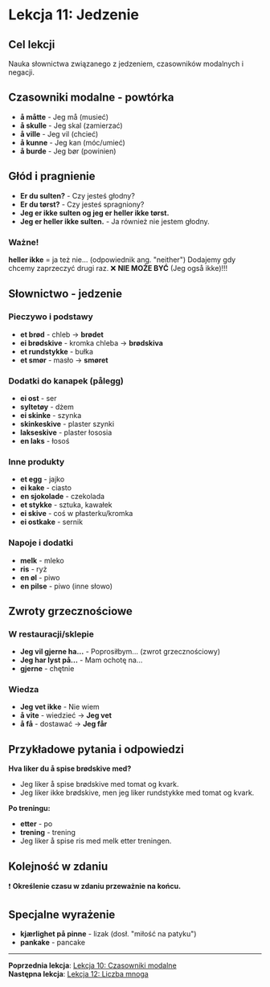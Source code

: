 # Lekcja 11: Jedzenie

## Cel lekcji
Nauka słownictwa związanego z jedzeniem, czasowników modalnych i negacji.

## Czasowniki modalne - powtórka
- **å måtte** - Jeg må (musieć)
- **å skulle** - Jeg skal (zamierzać)
- **å ville** - Jeg vil (chcieć)
- **å kunne** - Jeg kan (móc/umieć)
- **å burde** - Jeg bør (powinien)

## Głód i pragnienie
- **Er du sulten?** - Czy jesteś głodny?
- **Er du tørst?** - Czy jesteś spragniony?
- **Jeg er ikke sulten og jeg er heller ikke tørst.**
- **Jeg er heller ikke sulten.** - Ja również nie jestem głodny.

### Ważne!
**heller ikke** = ja też nie... (odpowiednik ang. "neither")
Dodajemy gdy chcemy zaprzeczyć drugi raz.
❌ **NIE MOŻE BYĆ** (Jeg også ikke)!!!

## Słownictwo - jedzenie

### Pieczywo i podstawy
- **et brød** - chleb → **brødet**
- **ei brødskive** - kromka chleba → **brødskiva**
- **et rundstykke** - bułka
- **et smør** - masło → **smøret**

### Dodatki do kanapek (**pålegg**)
- **ei ost** - ser
- **syltetøy** - dżem
- **ei skinke** - szynka
- **skinkeskive** - plaster szynki
- **lakseskive** - plaster łososia
- **en laks** - łosoś

### Inne produkty
- **et egg** - jajko
- **ei kake** - ciasto
- **en sjokolade** - czekolada
- **et stykke** - sztuka, kawałek
- **ei skive** - coś w płasterku/kromka
- **ei ostkake** - sernik

### Napoje i dodatki
- **melk** - mleko
- **ris** - ryż
- **en øl** - piwo
- **en pilse** - piwo (inne słowo)

## Zwroty grzecznościowe

### W restauracji/sklepie
- **Jeg vil gjerne ha...** - Poprosiłbym... (zwrot grzecznościowy)
- **Jeg har lyst på...** - Mam ochotę na...
- **gjerne** - chętnie

### Wiedza
- **Jeg vet ikke** - Nie wiem
- **å vite** - wiedzieć → **Jeg vet**
- **å få** - dostawać → **Jeg får**

## Przykładowe pytania i odpowiedzi

**Hva liker du å spise brødskive med?**
- Jeg liker å spise brødskive med tomat og kvark.
- Jeg liker ikke brødskive, men jeg liker rundstykke med tomat og kvark.

**Po treningu:**
- **etter** - po
- **trening** - trening
- Jeg liker å spise ris med melk etter treningen.

## Kolejność w zdaniu
❗ **Określenie czasu w zdaniu przeważnie na końcu.**

## Specjalne wyrażenie
- **kjærlighet på pinne** - lizak (dosł. "miłość na patyku")
- **pankake** - pancake

---
**Poprzednia lekcja**: [Lekcja 10: Czasowniki modalne](../lekcje-podstawowe/lekcja-10.md)  
**Następna lekcja**: [Lekcja 12: Liczba mnoga](lekcja-12.md)
